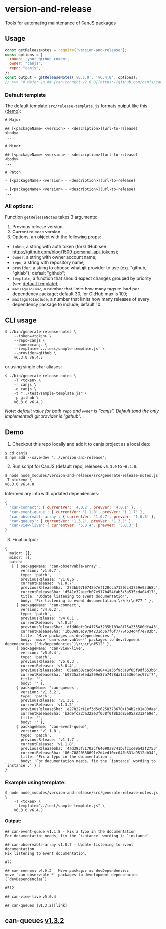 # version-and-release
Tools for automating maintenance of CanJS packages

## Usage
```js
const getReleaseNotes = require('version-and-release');
const options = {
  token: "your github token",
  owner: "canjs",
  repo: "canjs",
};
const output = getReleaseNotes('v6.3.0', 'v6.4.0', options);
// >>> "# Major \n ## [can-connect v2.0.0](https://github.com/canjs/can-connect/releases/tag/v6.0.0) ..."
```

### Default template
The default template `src/release-template.js` formats output like this ([demo](test/release-template-demo.md)):
```
# Major

## [<packageName> <version> - <description>](url-to-release)
<body>
...

# Minor

## [<packageName> <version> - <description>](url-to-release)
<body>
...

# Patch

- [<packageName> <version> - <description>](url-to-release)

- [<packageName> <version> - <description>](url-to-release)
...
```

### All options:

Function `getReleaseNotes` takes 3 arguments:
1. Previous release version.
2. Current release version.
3. Options, an object with the following props:
- `token`, a string with auth token (for GitHub see https://github.com/blog/1509-personal-api-tokens);
- `owner`, a string with owner account name;
- `repo`, a string with repository name;
- `provider`, a string to choose what git provider to use (e.g. "github, "gitlab"); default "github";
- `template`, a function that should expect changes grouped by priority (see [default template](src/release-template.js));
- `maxTagsToLoad`, a number that limits how many tags to load per dependency package; default 30, for GitHub max is 100;
- `maxTagsToInclude`, a number that limits how many releases of every dependency package to include; default 10. 

## CLI usage
```
$ ./bin/generate-release-notes \
    --token=<token> \
    --repo=canjs \
    --owner=canjs \
    --template="../test/sample-template.js" \
    --provider=github \
    v6.3.0 v6.4.0
```
or using single char aliases:
```
$ ./bin/generate-release-notes \
    -T <token> \
    -r canjs \
    -o canjs \
    -t "../test/sample-template.js" \
    -p github \
    v6.3.0 v6.4.0
```
_Note: default value for both `repo` and `owner` is "canjs". Default (and the only implemented) git provider is "github"._

## Demo

1. Checkout this repo locally and add it to canjs project as a local dep:
```
$ cd canjs
$ npm add --save-dev "../version-and-release";
```

2. Run script for CanJS (default repo) releases `v6.3.0`  to `v6.4.0`:
```
$ node node_modules/version-and-release/src/generate-release-notes.js -T <token> \
v6.3.0 v6.4.0
```

Intermediary info with updated dependencies:
```js
{ 
  'can-connect': { currentVer: '4.0.2', prevVer: '4.0.1' },
  'can-event-queue': { currentVer: '1.1.8', prevVer: '1.1.7' },
  'can-observable-array': { currentVer: '1.0.7', prevVer: '1.0.6' },
  'can-queues': { currentVer: '1.3.2', prevVer: '1.3.1' },
  'can-view-live': { currentVer: '5.0.4', prevVer: '5.0.3' } 
}
```

3. Final output:
```
{ 
  major: [],
  minor: [],
  patch: 
   [ { packageName: 'can-observable-array',
       version: 'v1.0.7',
       type: 'patch',
       previousRelease: 'v1.0.6',
       currentRelease: 'v1.0.7',
       previousReleaseSha: '273bb9710742e7ef128cca712f6c43759e95d68c',
       currentReleaseSha: 'd541e32aaefb07e917b454fab343a535cda04d17',
       title: 'Update listening to event documentation',
       body: 'Fix listening to event documentation.\r\n\r\n#77 ' },
     { packageName: 'can-connect',
       version: 'v4.0.2',
       type: 'patch',
       previousRelease: 'v4.0.1',
       currentRelease: 'v4.0.2',
       previousReleaseSha: 'dfdd0efd9c4f75a3235b103a8f75a235580dfa43',
       currentReleaseSha: '1b63e95ec9794231d367f6f77774634d4f7e783b',
       title: 'Move packages as devDependencies ',
       body: 'move `can-observable-*` packages to development dependencies (`devDependencies`)\r\n\r\n#512' },
     { packageName: 'can-view-live',
       version: 'v5.0.4',
       type: 'patch',
       previousRelease: 'v5.0.3',
       currentRelease: 'v5.0.4',
       previousReleaseSha: '05ea9509cac646e8441a35f9c0a9f65f9df553b6',
       currentReleaseSha: 'b0735a2e2eda299e87a7478da1e3536e4ec97cf7',
       title: '',
       body: '' },
     { packageName: 'can-queues',
       version: 'v1.3.2',
       type: 'patch',
       previousRelease: 'v1.3.1',
       currentRelease: 'v1.3.2',
       previousReleaseSha: 'e27022c41ef3d5c62583736704134b2c81a83daa',
       currentReleaseSha: 'b2defc22da322e3f038f0f8b3d85e05a8312469e',
       title: '',
       body: '' },
     { packageName: 'can-event-queue',
       version: 'v1.1.8',
       type: 'patch',
       previousRelease: 'v1.1.7',
       currentRelease: 'v1.1.8',
       previousReleaseSha: '4ad393f51702cf64090a8741b7fc1ce9a42f2753',
       currentReleaseSha: '86c70820688691e2d4ed10cc040b331a9512db34',
       title: 'Fix a typo in the documentation',
       body: 'For documentation needs, fix the `isntance` wording to `instance`.' } ] 
}
```

### Example using template:
```
$ node node_modules/version-and-release/src/generate-release-notes.js \
    -T <token> \
    --template="../test/sample-template.js" \
    v6.3.0 v6.4.0
```

#### Output:

```
## can-event-queue v1.1.8 - Fix a typo in the documentation
For documentation needs, fix the `isntance` wording to `instance`.

## can-observable-array v1.0.7 - Update listening to event documentation
Fix listening to event documentation.

#77

## can-connect v4.0.2 - Move packages as devDependencies
move `can-observable-*` packages to development dependencies (`devDependencies`)

#512

## can-view-live v5.0.4

## can-queues (v1.3.2)[link]

```
## can-queues [v1.3.2](link)
